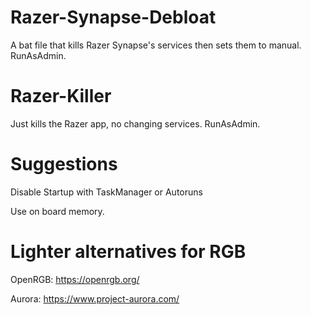 # Razer-Synapse-Debloat

A bat file that kills Razer Synapse's services then sets them to manual. RunAsAdmin.


# Razer-Killer

Just kills the Razer app, no changing services. RunAsAdmin.

# Suggestions

Disable Startup with TaskManager or Autoruns

Use on board memory.

# Lighter alternatives for RGB

OpenRGB: https://openrgb.org/

Aurora: https://www.project-aurora.com/
